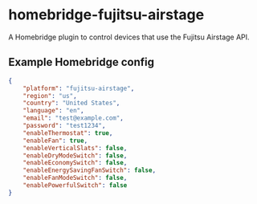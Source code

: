 # homebridge-fujitsu-airstage

A Homebridge plugin to control devices that use the Fujitsu Airstage API.

## Example Homebridge config

```json
{
    "platform": "fujitsu-airstage",
    "region": "us",
    "country": "United States",
    "language": "en",
    "email": "test@example.com",
    "password": "test1234",
    "enableThermostat": true,
    "enableFan": true,
    "enableVerticalSlats": false,
    "enableDryModeSwitch": false,
    "enableEconomySwitch": false,
    "enableEnergySavingFanSwitch": false,
    "enableFanModeSwitch": false,
    "enablePowerfulSwitch": false
}
```
